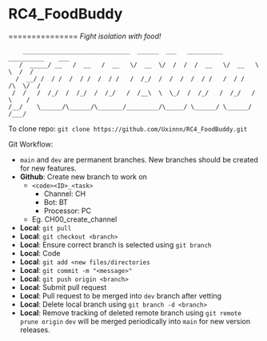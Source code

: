 # RC4_FoodBuddy
===============
*Fight isolation with food!*

        ______________________________  ______  ___   __________  __________    ___
       /  _____/ __   /  __   /  __   \/  __  \/  /  /  /  __   \/  __   \  \  /  /
      /  __/ /  / /  /  / /  /  / /   /  /_/  /  /  /  /  / /   /  / /   /\  \/  /
     /  /   /  /_/  /  /_/  /  /_/   /  /__\  \  \_/  /  /_/   /  /_/   /  \    /
    /__/    \______/\______/\_______/_________/\_____/ \______/ \______/   /___/
 
To clone repo:
`git clone https://github.com/Uxinnn/RC4_FoodBuddy.git`

Git Workflow:
* `main` and `dev` are permanent branches. New branches should be created for new features.
* **Github**: Create new branch to work on
  * `<code><ID>_<task>`
    * Channel: CH
    * Bot: BT
    * Processor: PC
  * Eg. CH00_create_channel
*  **Local**: `git pull`
* **Local**: `git checkout <branch>`
* **Local**: Ensure correct branch is selected using `git branch`
* **Local**: Code
* **Local**: `git add <new files/directories`
* **Local**: `git commit -m "<message>"`
* **Local**: `git push origin <branch>`
* **Local**: Submit pull request
* **Local**: Pull request to be merged into `dev` branch after vetting
* **Local**: Delete local branch using `git branch -d <branch>`
* **Local**: Remove tracking of deleted remote branch using `git remote prune origin`
`dev` will be merged periodically into `main` for new version releases.